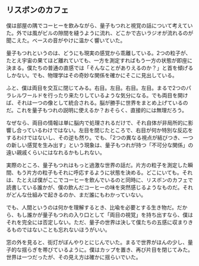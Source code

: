 ## リスボンのカフェ

僕は部屋の隅でコーヒーを飲みながら、量子もつれと視覚の話について考えていた。外では風がビルの隙間を縫うように流れ、どこかで古いラジオが流れるのが聞こえた。ベースの音がやけに温かく響いていた。

量子もつれというのは、どうにも現実の感覚から乖離している。2つの粒子が、たとえ宇宙の果てほど離れていても、一方を測定すればもう一方の状態が即座に決まる。僕たちの普通の直感では「そんなことがありえるのか？」と首を傾げるしかない。でも、物理学はその奇妙な関係を確かにそこに見出している。

ふと、僕は両目を交互に閉じてみる。右目。左目。右目。左目。まるで2つのパラレルワールドを行ったり来たりしているような気分になる。でも両目を開けば、それは一つの像として統合される。脳が勝手に世界をまとめ上げているのだ。これを量子もつれの説明に使えるか？おそらく、直接的には無理だろう。

なぜなら、両目の情報は単に脳内で処理されるだけで、それ自体が非局所的に影響し合っているわけではない。左目を閉じたところで、右目が何か特別な反応をするわけではないし、その逆も然り。でも、「2つの異なる視点が結びつき、一つの新しい感覚を生み出す」という現象は、量子もつれが持つ「不可分な関係」の遠い親戚くらいにはなれるかもしれない。

実際のところ、量子もつれはもっと過激な世界の話だ。片方の粒子を測定した瞬間、もう片方の粒子もそれに呼応するように状態を決める。どこにいても。それは、たとえば僕がここでコーヒーを飲んでいるのと同時に、リスボンのカフェで読書している誰かが、僕の飲んだコーヒーの味を突然感じるようなものだ。それがどんな仕組みで起きるのか、まだ誰にもわかっていない。

でも、人間というのは何かを理解するとき、比喩を必要とする生き物だ。だから、もし誰かが量子もつれの入り口として「両目の視覚」を持ち出すなら、僕はそれを完全には否定しない。ただ、量子の世界は決して僕たちの五感に収まりきるものではないことも忘れないほうがいい。

窓の外を見ると、街灯がぼんやりとにじんでいた。まるで世界がほんの少し、量子的な揺らぎを帯びているように。僕はカップを置き、再び片目を閉じてみた。世界は一つだったが、その見え方は確かに揺らいでいた。